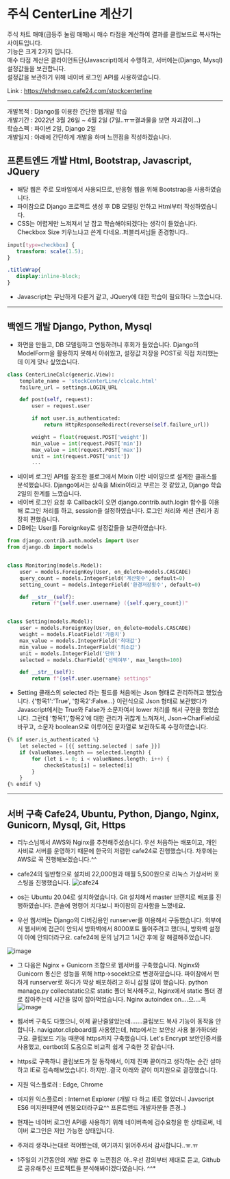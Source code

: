 # 주식 CenterLine 계산기
주식 차트 매매(급등주 눌림 매매)시 매수 타점을 계산하여 결과를 클립보드로 복사하는 사이트입니다.   
기능은 크게 2가지 입니다.   
매수 타점 계산은 클라이언트단(Javascript)에서 수행하고, 서버에는(Django, Mysql) 설정값들을 보관합니다.   
설정값을 보관하기 위해 네이버 로그인 API를 사용하였습니다.   

Link : https://ehdrnsep.cafe24.com/stockcenterline

***

개발목적 : Django를 이용한 간단한 웹개발 학습   
개발기간 : 2022년 3월 26일 ~ 4월 2일 (7일..ㅠㅠ결과물을 보면 자괴감이...)   
학습스펙 : 파이썬 2일, Django 2일   
개발일지 : 아래에 간단하게 개발을 하며 느낀점을 작성하겠습니다.   
   
   
   
## 프론트엔드 개발 Html, Bootstrap, Javascript, JQuery
 - 해당 웹은 주로 모바일에서 사용되므로, 반응형 웹을 위해 Bootstrap을 사용하였습니다.
 - 파이참으로 Django 프로젝트 생성 후 DB 모델링 안하고 Html부터 작성하였습니다.
 - CSS는 어렵게만 느껴져서 날 잡고 학습해야되겠다는 생각이 들었습니다. Checkbox Size 키우느냐고 쓴게 다네요..퍼블리셔님들 존경합니다..
 ```css
 input[type=checkbox] {
    transform: scale(1.5);
}

.titleWrap{
    display:inline-block;
}
 ```
 - Javascript는 무난하게 다룬거 같고, JQuery에 대한 학습이 필요하다 느꼈습니다.

***

##  백엔드 개발 Django, Python, Mysql
 - 화면을 만들고, DB 모델링하고 연동하려니 후회가 들었습니다. Django의 ModelForm을 활용하지 못해서 아쉬웠고, 설정값 저장을 POST로 직접 처리했는데 이게 맞나 싶었습니다.
```python
class CenterLineCalc(generic.View):
    template_name = 'stockCenterLine/clcalc.html'
    failure_url = settings.LOGIN_URL

    def post(self, request):
        user = request.user

        if not user.is_authenticated:
            return HttpResponseRedirect(reverse(self.failure_url))

        weight = float(request.POST['weight'])
        min_value = int(request.POST['min'])
        max_value = int(request.POST['max'])
        unit = int(request.POST['unit'])
        ...
```
 - 네이버 로그인 API를 참조한 블로그에서 Mixin 이란 네이밍으로 설계한 클래스를 분석했습니다. Django에서는 상속을 Mixin이라고 부르는 것 같았고, Django 학습 2일의 한계를 느꼈습니다.
 - 네이버 로그인 요청 후 Callback이 오면 django.contrib.auth.login 함수를 이용해 로그인 처리를 하고, session을 설정하였습니다. 로그인 처리와 세션 관리가 굉장히 편했습니다.
 - DB에는 User를 Foreignkey로 설정값들을 보관하였습니다.
```python
from django.contrib.auth.models import User
from django.db import models


class Monitoring(models.Model):
    user = models.ForeignKey(User, on_delete=models.CASCADE)
    query_count = models.IntegerField('계산횟수', default=0)
    setting_count = models.IntegerField('환경저장횟수', default=0)

    def __str__(self):
        return f"{self.user.username} ({self.query_count})"


class Setting(models.Model):
    user = models.ForeignKey(User, on_delete=models.CASCADE)
    weight = models.FloatField('가중치')
    max_value = models.IntegerField('최대값')
    min_value = models.IntegerField('최소값')
    unit = models.IntegerField('단위')
    selected = models.CharField('선택여부', max_length=100)

    def __str__(self):
        return f"{self.user.username} settings"
```
 - Setting 클래스의 selected 라는 필드를 처음에는 Json 형태로 관리하려고 했었습니다. {'항목1':'True', '항목2':False...} 이런식으로 Json 형태로 보관했다가 Javascript에서는 True와 False가 소문자여서 lower 처리를 해서 구현을 했었습니다. 그런데 '항목1','항목2'에 대한 관리가 귀찮게 느껴져서, Json->CharField로 바꾸고, 소문자 boolean으로 이루어진  문자열로 보관하도록 수정하였습니다.
```python
{% if user.is_authenticated %}
    let selected = [{{ setting.selected | safe }}]
    if (valueNames.length == selected.length) {
        for (let i = 0; i < valueNames.length; i++) {
            checkeStatus[i] = selected[i]
        }
    }
{% endif %}
```

***

## 서버 구축 Cafe24, Ubuntu, Python, Django, Nginx, Gunicorn, Mysql, Git, Https
 - 리누스님께서 AWS와 Nginx를 추천해주셨습니다. 우선 처음하는 배포이고, 개인 사비로 서버를 운영하기 때문에 한국의 저렴한 cafe24로 진행했습니다. 차후에는 AWS로 꼭 진행해보겠습니다.^^
 - cafe24의 일반형으로 설치비 22,000원과 매월 5,500원으로 리눅스 가상서버 호스팅을 진행했습니다.
 ![cafe24](https://user-images.githubusercontent.com/66984636/161368147-36507752-0b1c-4fdf-befa-8d5472e6e892.png)

 - os는 Ubuntu 20.04로 설치하였습니다. Git 설치해서 master 브랜치로 배포를 진행하였습니다. 콘솔에 명령어 치다보니 파이참의 감사함을 느꼈네요.
 - 우선 웹서버는 Django의 디버깅용인 runserver를 이용해서 구동했습니다. 외부에서 웹서버에 접근이 안되서 방화벽에서 8000포트 뚫어주려고 했더니, 방화벽 설정이 아예 안되더라구요. cafe24에 문의 남기고 1시간 후에 잘 해결해주었습니다. 
 
 
 ![image](https://user-images.githubusercontent.com/66984636/161368592-7a1a3466-4f4c-4268-9984-f7b54b0b5a5a.png)

 
 
 - 그 다음은 Nginx + Gunicorn 조합으로 웹서버를 구축했습니다. Nginx와 Gunicorn 통신은 성능을 위해 http->socekt으로 변경하였습니다. 파이참에서 편하게 runserver로 하다가 막상 배포하려고 하니 삽질 많이 했습니다. python manage.py collectstatic으로 static 폴더 복사해주고, Nginx에서 static 폴더 경로 잡아주는데 시간을 많이 잡아먹었습니다. Nginx autoindex on....으....윽
![image](https://user-images.githubusercontent.com/66984636/161368670-0abb017a-29e0-4f71-83e1-eb9f234e46cc.png)


 - 웹서버 구축도 다했으니, 이제 끝난줄알았는데.......클립보드 복사 기능이 동작을 안합니다. navigator.clipboard를 사용했는데, http에서는 보안상 사용 불가하더라구요. 클립보드 기능 때문에 https까지 구축했습니다. Let's Encrypt 보안인증서를 사용했고, certbot의 도움으로 비교적 쉽게 구축한 것 같습니다.
 - https로 구축하니 클립보드가 잘 동작해서, 이제 진짜 끝이라고 생각하는 순간 설마하고 IE로 접속해보았습니다. 하지만..결국 아래와 같이 미지원으로 결정했습니다.

 - 지원 익스플로러 : Edge, Chrome
 - 미지원 익스플로러 : Internet Explorer (개발 다 하고 IE로 열었더니 Javscript ES6 미지원때문에 멘붕오더라구요^^ 프론트앤드 개발자분들 존경..)

 - 현재는 네이버 로그인 API를 사용하기 위해 네이버측에 검수요청을 한 상태로써, 네이버 로그인은 저만 가능한 상태입니다.
 - 주저리 생각나는대로 적어봤는데, 여기까지 읽어주셔서 감사합니다..ㅠ.ㅠ
 - 1주일의 기간동안의 개발 완료 후 느낀점은 아..우선 강의부터 제대로 듣고, Github로 공유해주신 프로젝트들 분석해봐야겠다였습니다. ^^*


